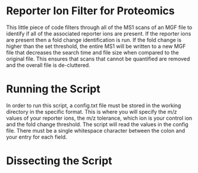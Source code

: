 # Reporter Ion Filter for Proteomics
This little piece of code filters through all of the MS1 scans of an MGF file to identify if all of the associated reporter ions are present. If the reporter ions are present then a fold change identification is run. If the fold change is higher than the set threshold, the entire MS1 will be written to a new MGF file that decreases the search time and file size when compared to the original file. This ensures that scans that cannot be quantified are removed and the overall file is de-cluttered.

# Running the Script
In order to run this script, a config.txt file must be stored in the working directory in the specific format. This is where you will specify the m/z values of your reporter ions, the m/z tolerance, which ion is your control ion and the fold change threshold. The script will read the values in the config file. There must be a single whitespace character between the colon and your entry for each field.

# Dissecting the Script

